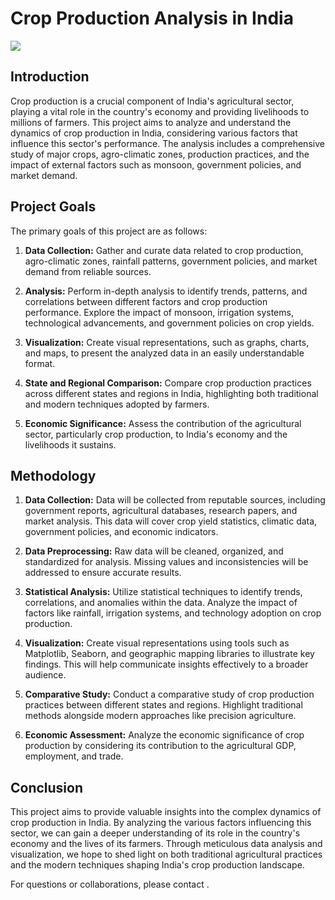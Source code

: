 # Crop Production Analysis in India
![](https://www.aeologic.com/blog/wp-content/uploads/2022/11/Importance-of-Modern-Technology-In-Agriculture-Industry-1024x576.png)
## Introduction

Crop production is a crucial component of India's agricultural sector, playing a vital role in the country's economy and providing livelihoods to millions of farmers. This project aims to analyze and understand the dynamics of crop production in India, considering various factors that influence this sector's performance. The analysis includes a comprehensive study of major crops, agro-climatic zones, production practices, and the impact of external factors such as monsoon, government policies, and market demand.

## Project Goals

The primary goals of this project are as follows:

1. **Data Collection:** Gather and curate data related to crop production, agro-climatic zones, rainfall patterns, government policies, and market demand from reliable sources.

2. **Analysis:** Perform in-depth analysis to identify trends, patterns, and correlations between different factors and crop production performance. Explore the impact of monsoon, irrigation systems, technological advancements, and government policies on crop yields.

3. **Visualization:** Create visual representations, such as graphs, charts, and maps, to present the analyzed data in an easily understandable format.

4. **State and Regional Comparison:** Compare crop production practices across different states and regions in India, highlighting both traditional and modern techniques adopted by farmers.

5. **Economic Significance:** Assess the contribution of the agricultural sector, particularly crop production, to India's economy and the livelihoods it sustains.

## Methodology

1. **Data Collection:** Data will be collected from reputable sources, including government reports, agricultural databases, research papers, and market analysis. This data will cover crop yield statistics, climatic data, government policies, and economic indicators.

2. **Data Preprocessing:** Raw data will be cleaned, organized, and standardized for analysis. Missing values and inconsistencies will be addressed to ensure accurate results.

3. **Statistical Analysis:** Utilize statistical techniques to identify trends, correlations, and anomalies within the data. Analyze the impact of factors like rainfall, irrigation systems, and technology adoption on crop production.

4. **Visualization:** Create visual representations using tools such as Matplotlib, Seaborn, and geographic mapping libraries to illustrate key findings. This will help communicate insights effectively to a broader audience.

5. **Comparative Study:** Conduct a comparative study of crop production practices between different states and regions. Highlight traditional methods alongside modern approaches like precision agriculture.

6. **Economic Assessment:** Analyze the economic significance of crop production by considering its contribution to the agricultural GDP, employment, and trade.

## Conclusion

This project aims to provide valuable insights into the complex dynamics of crop production in India. By analyzing the various factors influencing this sector, we can gain a deeper understanding of its role in the country's economy and the lives of its farmers. Through meticulous data analysis and visualization, we hope to shed light on both traditional agricultural practices and the modern techniques shaping India's crop production landscape.

For questions or collaborations, please contact [](ansarimahfooz167@gmail.com).
